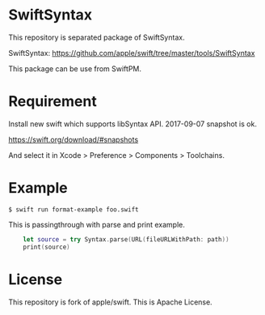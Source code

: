 # SwiftSyntax

This repository is separated package of SwiftSyntax.

SwiftSyntax: https://github.com/apple/swift/tree/master/tools/SwiftSyntax

This package can be use from SwiftPM.

# Requirement

Install new swift which supports libSyntax API.
2017-09-07 snapshot is ok.

https://swift.org/download/#snapshots

And select it in Xcode > Preference > Components > Toolchains.

# Example

```
$ swift run format-example foo.swift
```

This is passingthrough with parse and print example.

```swift
    let source = try Syntax.parse(URL(fileURLWithPath: path))
    print(source)
```

# License

This repository is fork of apple/swift.
This is Apache License.
